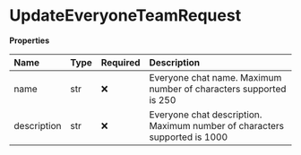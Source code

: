 # UpdateEveryoneTeamRequest

**Properties**

| Name        | Type | Required | Description                                                               |
| :---------- | :--- | :------- | :------------------------------------------------------------------------ |
| name        | str  | ❌       | Everyone chat name. Maximum number of characters supported is 250         |
| description | str  | ❌       | Everyone chat description. Maximum number of characters supported is 1000 |

<!-- This file was generated by liblab | https://liblab.com/ -->
